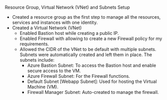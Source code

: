 Resource Group, Virtual Network (VNet) and Subnets Setup

  - Created a resource group as the first step to manage all the resources, services and instances with one identity.
  - Created a Virtual Network (VNet)
      - Enabled Bastion host while creating a public IP.
      - Enabled Firewall with allowing to create a new Firewall policy for my requirements.
      - Allowed the CIDR of the VNet to be default with multiple subnets. Subnets were automatically created and left them in place. The subnets include:
          - Azure Bastion Subnet: To access the Bastion host and enable secure access to the VM.
          - Azure Firewall Subnet: For the Firewall functions.
          - Default Subnet [Webapp Subnet]: Used for hosting the Virtual Machine (VM).
          - Firewall Manager Subnet: Auto-created to manage the firewall.
